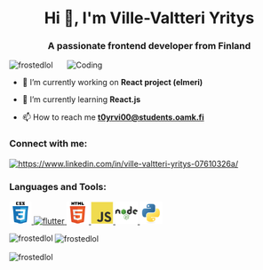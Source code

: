 <h1 align="center">Hi 👋, I'm Ville-Valtteri Yritys</h1>
<h3 align="center">A passionate frontend developer from Finland</h3>
<img align="right" alt="Coding" width="400" src="https://cdn.dribbble.com/users/116207...">
<p align="left"> <img src="https://komarev.com/ghpvc/?username=frostedlol&label=Profile%20views&color=0e75b6&style=flat" alt="frostedlol" /> </p>

- 🔭 I’m currently working on **React project (elmeri)**

- 🌱 I’m currently learning **React.js**

- 📫 How to reach me **t0yrvi00@students.oamk.fi**

<h3 align="left">Connect with me:</h3>
<p align="left">
<a href="https://linkedin.com/in/https://www.linkedin.com/in/ville-valtteri-yritys-07610326a/" target="blank"><img align="center" src="https://raw.githubusercontent.com/rahuldkjain/github-profile-readme-generator/master/src/images/icons/Social/linked-in-alt.svg" alt="https://www.linkedin.com/in/ville-valtteri-yritys-07610326a/" height="30" width="40" /></a>
</p>

<h3 align="left">Languages and Tools:</h3>
<p align="left"> <a href="https://www.w3schools.com/css/" target="_blank" rel="noreferrer"> <img src="https://raw.githubusercontent.com/devicons/devicon/master/icons/css3/css3-original-wordmark.svg" alt="css3" width="40" height="40"/> </a> <a href="https://flutter.dev" target="_blank" rel="noreferrer"> <img src="https://www.vectorlogo.zone/logos/flutterio/flutterio-icon.svg" alt="flutter" width="40" height="40"/> </a> <a href="https://www.w3.org/html/" target="_blank" rel="noreferrer"> <img src="https://raw.githubusercontent.com/devicons/devicon/master/icons/html5/html5-original-wordmark.svg" alt="html5" width="40" height="40"/> </a> <a href="https://developer.mozilla.org/en-US/docs/Web/JavaScript" target="_blank" rel="noreferrer"> <img src="https://raw.githubusercontent.com/devicons/devicon/master/icons/javascript/javascript-original.svg" alt="javascript" width="40" height="40"/> </a> <a href="https://nodejs.org" target="_blank" rel="noreferrer"> <img src="https://raw.githubusercontent.com/devicons/devicon/master/icons/nodejs/nodejs-original-wordmark.svg" alt="nodejs" width="40" height="40"/> </a> <a href="https://www.python.org" target="_blank" rel="noreferrer"> <img src="https://raw.githubusercontent.com/devicons/devicon/master/icons/python/python-original.svg" alt="python" width="40" height="40"/> </a> </p>

<p><img align="left" src="https://github-readme-stats.vercel.app/api/top-langs?username=frostedlol&show_icons=true&locale=en&layout=compact" alt="frostedlol" /></p>

<p>&nbsp;<img align="center" src="https://github-readme-stats.vercel.app/api?username=frostedlol&show_icons=true&locale=en" alt="frostedlol" /></p>

<p><img align="center" src="https://github-readme-streak-stats.herokuapp.com/?user=frostedlol&" alt="frostedlol" /></p>
